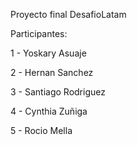 Proyecto final DesafioLatam

Participantes:

1 - Yoskary Asuaje

2 - Hernan Sanchez

3 - Santiago Rodriguez

4 - Cynthia Zuñiga

5 - Rocio Mella
